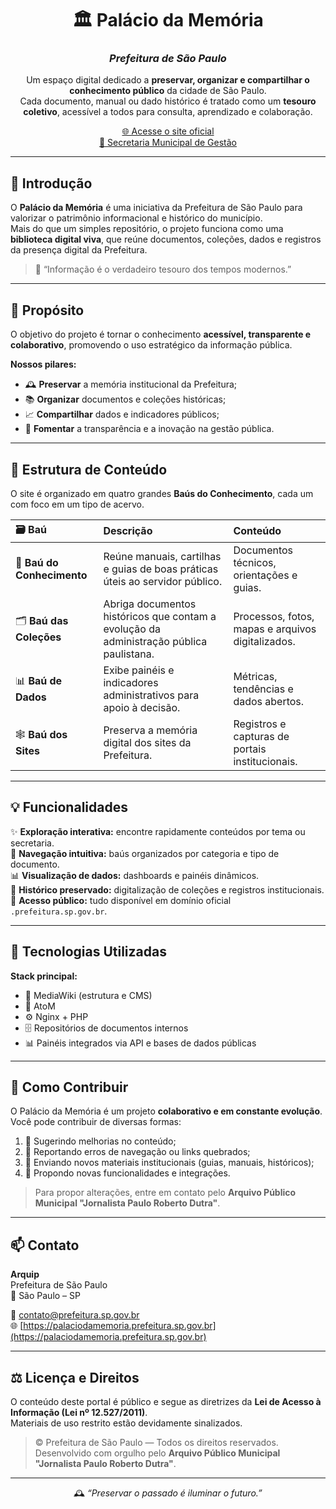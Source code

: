 <div align="center">

# 🏛️ **Palácio da Memória**  
### _Prefeitura de São Paulo_

Um espaço digital dedicado a **preservar, organizar e compartilhar o conhecimento público** da cidade de São Paulo.  
Cada documento, manual ou dado histórico é tratado como um **tesouro coletivo**, acessível a todos para consulta, aprendizado e colaboração.

[🌐 Acesse o site oficial](https://palaciodamemoria.prefeitura.sp.gov.br)  
[📩 Secretaria Municipal de Gestão](https://prefeitura.sp.gov.br/gestao/)

---

</div>

## 📖 Introdução

O **Palácio da Memória** é uma iniciativa da Prefeitura de São Paulo para valorizar o patrimônio informacional e histórico do município.  
Mais do que um simples repositório, o projeto funciona como uma **biblioteca digital viva**, que reúne documentos, coleções, dados e registros da presença digital da Prefeitura.

> 💬 “Informação é o verdadeiro tesouro dos tempos modernos.”

---

## 🧭 Propósito

O objetivo do projeto é tornar o conhecimento **acessível, transparente e colaborativo**, promovendo o uso estratégico da informação pública.  

**Nossos pilares:**
- 🕰️ **Preservar** a memória institucional da Prefeitura;  
- 📚 **Organizar** documentos e coleções históricas;  
- 📈 **Compartilhar** dados e indicadores públicos;  
- 🤝 **Fomentar** a transparência e a inovação na gestão pública.

---

## 🧰 Estrutura de Conteúdo

O site é organizado em quatro grandes **Baús do Conhecimento**, cada um com foco em um tipo de acervo.  

| 🗃️ Baú | Descrição | Conteúdo |
|:--|:--|:--|
| 📘 **Baú do Conhecimento** | Reúne manuais, cartilhas e guias de boas práticas úteis ao servidor público. | Documentos técnicos, orientações e guias. |
| 🗂️ **Baú das Coleções** | Abriga documentos históricos que contam a evolução da administração pública paulistana. | Processos, fotos, mapas e arquivos digitalizados. |
| 📊 **Baú de Dados** | Exibe painéis e indicadores administrativos para apoio à decisão. | Métricas, tendências e dados abertos. |
| 🕸️ **Baú dos Sites** | Preserva a memória digital dos sites da Prefeitura. | Registros e capturas de portais institucionais. |

---

## 💡 Funcionalidades

✨ **Exploração interativa:** encontre rapidamente conteúdos por tema ou secretaria.  
🧭 **Navegação intuitiva:** baús organizados por categoria e tipo de documento.  
📊 **Visualização de dados:** dashboards e painéis dinâmicos.  
📜 **Histórico preservado:** digitalização de coleções e registros institucionais.  
🔗 **Acesso público:** tudo disponível em domínio oficial `.prefeitura.sp.gov.br`.

---

## 🧱 Tecnologias Utilizadas

 

**Stack principal:**
- 🧩 MediaWiki (estrutura e CMS)  
- 🏦 AtoM 
- ⚙️ Nginx + PHP  
- 🗄️ Repositórios de documentos internos  
- 📊 Painéis integrados via API e bases de dados públicas  

---

## 🚀 Como Contribuir

O Palácio da Memória é um projeto **colaborativo e em constante evolução**.  
Você pode contribuir de diversas formas:

1. 💬 Sugerindo melhorias no conteúdo;  
2. 🧹 Reportando erros de navegação ou links quebrados;  
3. 📄 Enviando novos materiais institucionais (guias, manuais, históricos);  
4. 🧠 Propondo novas funcionalidades e integrações.

> Para propor alterações, entre em contato pelo **Arquivo Público Municipal "Jornalista Paulo Roberto Dutra"**.

---

## 📫 Contato

**Arquip**  
Prefeitura de São Paulo  
📍 São Paulo – SP  

📧 [contato@prefeitura.sp.gov.br](mailto:gustavofreire@prefeitura.sp.gov.br)  
🌐 [https://palaciodamemoria.prefeitura.sp.gov.br](https://palaciodamemoria.prefeitura.sp.gov.br)

---

## ⚖️ Licença e Direitos

O conteúdo deste portal é público e segue as diretrizes da **Lei de Acesso à Informação (Lei nº 12.527/2011)**.  
Materiais de uso restrito estão devidamente sinalizados.  

> © Prefeitura de São Paulo — Todos os direitos reservados.  
> Desenvolvido com orgulho pelo **Arquivo Público Municipal "Jornalista Paulo Roberto Dutra"**.

---

<div align="center">

🕰️ _“Preservar o passado é iluminar o futuro.”_

</div>
